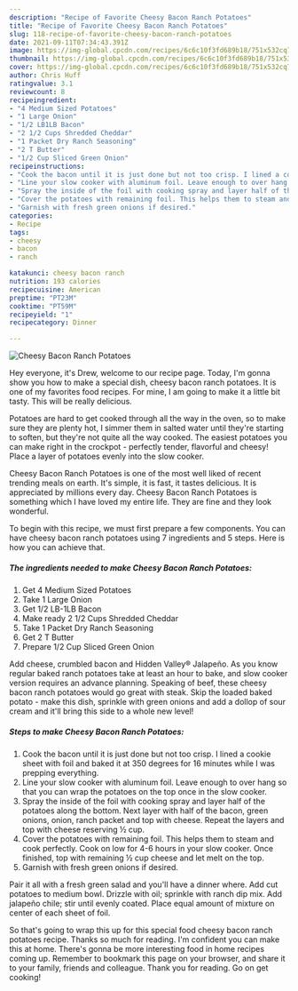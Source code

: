 ```yaml
---
description: "Recipe of Favorite Cheesy Bacon Ranch Potatoes"
title: "Recipe of Favorite Cheesy Bacon Ranch Potatoes"
slug: 118-recipe-of-favorite-cheesy-bacon-ranch-potatoes
date: 2021-09-11T07:34:43.391Z
image: https://img-global.cpcdn.com/recipes/6c6c10f3fd689b18/751x532cq70/cheesy-bacon-ranch-potatoes-recipe-main-photo.jpg
thumbnail: https://img-global.cpcdn.com/recipes/6c6c10f3fd689b18/751x532cq70/cheesy-bacon-ranch-potatoes-recipe-main-photo.jpg
cover: https://img-global.cpcdn.com/recipes/6c6c10f3fd689b18/751x532cq70/cheesy-bacon-ranch-potatoes-recipe-main-photo.jpg
author: Chris Huff
ratingvalue: 3.1
reviewcount: 8
recipeingredient:
- "4 Medium Sized Potatoes"
- "1 Large Onion"
- "1/2 LB1LB Bacon"
- "2 1/2 Cups Shredded Cheddar"
- "1 Packet Dry Ranch Seasoning"
- "2 T Butter"
- "1/2 Cup Sliced Green Onion"
recipeinstructions:
- "Cook the bacon until it is just done but not too crisp. I lined a cookie sheet with foil and baked it at 350 degrees for 16 minutes while I was prepping everything."
- "Line your slow cooker with aluminum foil. Leave enough to over hang so that you can wrap the potatoes on the top once in the slow cooker."
- "Spray the inside of the foil with cooking spray and layer half of the potatoes along the bottom. Next layer with half of the bacon, green onions, onion, ranch packet and top with cheese. Repeat the layers and top with cheese reserving ½ cup."
- "Cover the potatoes with remaining foil. This helps them to steam and cook perfectly. Cook on low for 4-6 hours in your slow cooker. Once finished, top with remaining ½ cup cheese and let melt on the top."
- "Garnish with fresh green onions if desired."
categories:
- Recipe
tags:
- cheesy
- bacon
- ranch

katakunci: cheesy bacon ranch 
nutrition: 193 calories
recipecuisine: American
preptime: "PT23M"
cooktime: "PT59M"
recipeyield: "1"
recipecategory: Dinner

---
```



![Cheesy Bacon Ranch Potatoes](https://img-global.cpcdn.com/recipes/6c6c10f3fd689b18/751x532cq70/cheesy-bacon-ranch-potatoes-recipe-main-photo.jpg)

Hey everyone, it's Drew, welcome to our recipe page. Today, I'm gonna show you how to make a special dish, cheesy bacon ranch potatoes. It is one of my favorites food recipes. For mine, I am going to make it a little bit tasty. This will be really delicious.

Potatoes are hard to get cooked through all the way in the oven, so to make sure they are plenty hot, I simmer them in salted water until they&#39;re starting to soften, but they&#39;re not quite all the way cooked. The easiest potatoes you can make right in the crockpot - perfectly tender, flavorful and cheesy! Place a layer of potatoes evenly into the slow cooker.

Cheesy Bacon Ranch Potatoes is one of the most well liked of recent trending meals on earth. It's simple, it is fast, it tastes delicious. It is appreciated by millions every day. Cheesy Bacon Ranch Potatoes is something which I have loved my entire life. They are fine and they look wonderful.


To begin with this recipe, we must first prepare a few components. You can have cheesy bacon ranch potatoes using 7 ingredients and 5 steps. Here is how you can achieve that.

<!--inarticleads1-->

##### The ingredients needed to make Cheesy Bacon Ranch Potatoes:

1. Get 4 Medium Sized Potatoes
1. Take 1 Large Onion
1. Get 1/2 LB-1LB Bacon
1. Make ready 2 1/2 Cups Shredded Cheddar
1. Take 1 Packet Dry Ranch Seasoning
1. Get 2 T Butter
1. Prepare 1/2 Cup Sliced Green Onion


Add cheese, crumbled bacon and Hidden Valley® Jalapeño. As you know regular baked ranch potatoes take at least an hour to bake, and slow cooker version requires an advance planning. Speaking of beef, these cheesy bacon ranch potatoes would go great with steak. Skip the loaded baked potato - make this dish, sprinkle with green onions and add a dollop of sour cream and it&#39;ll bring this side to a whole new level! 

<!--inarticleads2-->

##### Steps to make Cheesy Bacon Ranch Potatoes:

1. Cook the bacon until it is just done but not too crisp. I lined a cookie sheet with foil and baked it at 350 degrees for 16 minutes while I was prepping everything.
1. Line your slow cooker with aluminum foil. Leave enough to over hang so that you can wrap the potatoes on the top once in the slow cooker.
1. Spray the inside of the foil with cooking spray and layer half of the potatoes along the bottom. Next layer with half of the bacon, green onions, onion, ranch packet and top with cheese. Repeat the layers and top with cheese reserving ½ cup.
1. Cover the potatoes with remaining foil. This helps them to steam and cook perfectly. Cook on low for 4-6 hours in your slow cooker. Once finished, top with remaining ½ cup cheese and let melt on the top.
1. Garnish with fresh green onions if desired.


Pair it all with a fresh green salad and you&#39;ll have a dinner where. Add cut potatoes to medium bowl. Drizzle with oil; sprinkle with ranch dip mix. Add jalapeño chile; stir until evenly coated. Place equal amount of mixture on center of each sheet of foil. 

So that's going to wrap this up for this special food cheesy bacon ranch potatoes recipe. Thanks so much for reading. I'm confident you can make this at home. There's gonna be more interesting food in home recipes coming up. Remember to bookmark this page on your browser, and share it to your family, friends and colleague. Thank you for reading. Go on get cooking!
